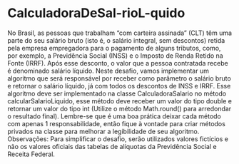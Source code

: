 # CalculadoraDeSal-rioL-quido
No Brasil, as pessoas que trabalham “com carteira assinada” (CLT) têm uma parte do seu salário bruto (isto é, o salário integral, sem descontos) retida pela empresa empregadora para o pagamento de alguns tributos, como, por exemplo, a Previdência Social (INSS) e o Imposto de Renda Retido na Fonte (IRRF). Após esse desconto, o valor que a pessoa contratada recebe é denominado salário líquido.  Neste desafio, vamos implementar um algoritmo que será responsável por receber como parâmetro o salário bruto e retornar o salário líquido, já com todos os descontos de INSS e IRRF. Esse algoritmo deve ser implementado na classe CalculadoraSalario no método calcularSalarioLiquido, esse método deve receber um valor do tipo double e retornar um valor do tipo int (Utilize o método Math.round() para arredondar o resultado final).  Lembre-se que é uma boa prática deixar cada método com apenas 1 responsabilidade, então fique à vontade para criar métodos privados na classe para melhorar a legibilidade de seu algoritmo.  Observações: Para simplificar o desafio, serão utilizados valores fictícios e não os valores oficiais das tabelas de alíquotas da Previdência Social e Receita Federal.
